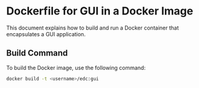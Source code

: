 # Dockerfile for GUI in a Docker Image

This document explains how to build and run a Docker container that encapsulates a GUI application.

## Build Command

To build the Docker image, use the following command:

  ```bash
  docker build -t <username>/edc:gui




